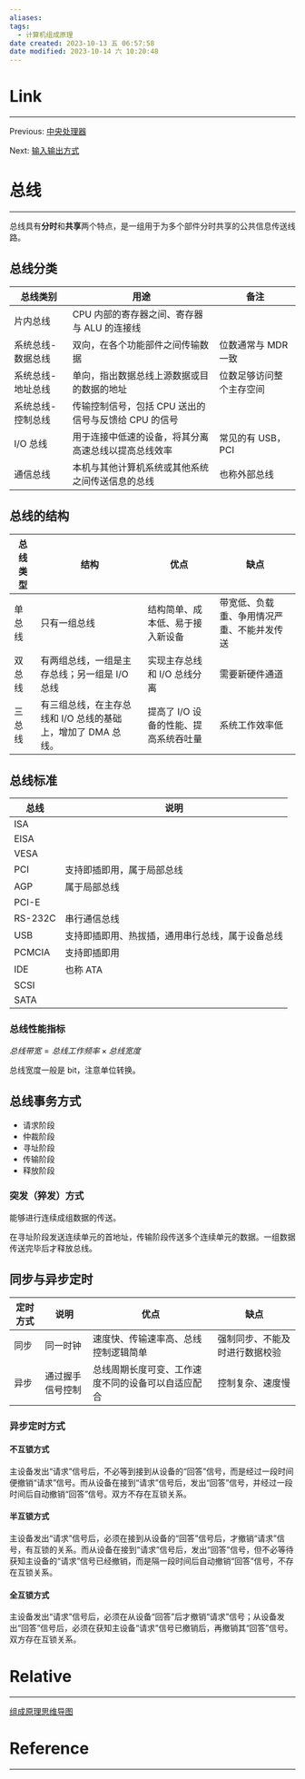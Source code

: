 ```yaml
---
aliases: 
tags:
  - 计算机组成原理
date created: 2023-10-13 五 06:57:58
date modified: 2023-10-14 六 10:20:48
---
```


# Link

---

Previous: [中央处理器](中央处理器.md)

Next: [输入输出方式](输入输出方式.md)

# 总线

---

总线具有**分时**和**共享**两个特点，是一组用于为多个部件分时共享的公共信息传送线路。

## 总线分类

| 总线类别          | 用途                                                 | 备注                     |
| ----------------- | ---------------------------------------------------- | ------------------------ |
| 片内总线          | CPU 内部的寄存器之间、寄存器与 ALU 的连接线          |                          |
| 系统总线-数据总线 | 双向，在各个功能部件之间传输数据                     | 位数通常与 MDR 一致      |
| 系统总线-地址总线 | 单向，指出数据总线上源数据或目的数据的地址           | 位数足够访问整个主存空间 |
| 系统总线-控制总线 | 传输控制信号，包括 CPU 送出的信号与反馈给 CPU 的信号 |                          |
| I/O 总线          | 用于连接中低速的设备，将其分离高速总线以提高总线效率 | 常见的有 USB，PCI        |
| 通信总线          | 本机与其他计算机系统或其他系统之间传送信息的总线     | 也称外部总线             |

## 总线的结构

| 总线类型 | 结构                                                         | 优点                                  | 缺点                                       |
| -------- | ------------------------------------------------------------ | ------------------------------------- | ------------------------------------------ |
| 单总线   | 只有一组总线                                                 | 结构简单、成本低、易于接入新设备      | 带宽低、负载重、争用情况严重、不能并发传送 |
| 双总线   | 有两组总线，一组是主存总线；另一组是 I/O 总线                | 实现主存总线和 I/O 总线分离           | 需要新硬件通道                             |
| 三总线   | 有三组总线，在主存总线和 I/O 总线的基础上，增加了 DMA 总线。 | 提高了 I/O 设备的性能、提高系统吞吐量 | 系统工作效率低                             |

## 总线标准

| 总线    | 说明                                             |
| ------- | ------------------------------------------------ |
| ISA     |                                                  |
| EISA    |                                                  |
| VESA    |                                                  |
| PCI     | 支持即插即用，属于局部总线                       |
| AGP     | 属于局部总线                                     |
| PCI-E   |                                                  |
| RS-232C | 串行通信总线                                     |
| USB     | 支持即插即用、热拔插，通用串行总线，属于设备总线 |
| PCMCIA  | 支持即插即用                                     |
| IDE     | 也称 ATA                                         |
| SCSI    |                                                  |
| SATA    |                                                  |

### 总线性能指标

$总线带宽=总线工作频率\times 总线宽度$

总线宽度一般是 bit，注意单位转换。

## 总线事务方式

- 请求阶段
- 仲裁阶段
- 寻址阶段
- 传输阶段
- 释放阶段

### 突发（猝发）方式

能够进行连续成组数据的传送。

在寻址阶段发送连续单元的首地址，传输阶段传送多个连续单元的数据。一组数据传送完毕后才释放总线。

## 同步与异步定时

| 定时方式 | 说明             | 优点                                               | 缺点                           |
| -------- | ---------------- | -------------------------------------------------- | ------------------------------ |
| 同步     | 同一时钟         | 速度快、传输速率高、总线控制逻辑简单               | 强制同步、不能及时进行数据校验 |
| 异步     | 通过握手信号控制 | 总线周期长度可变、工作速度不同的设备可以自适应配合 | 控制复杂、速度慢               |

### 异步定时方式

#### 不互锁方式

主设备发出“请求”信号后，不必等到接到从设备的“回答”信号，而是经过一段时间便撤销“请求”信号。而从设备在接到“请求”信号后，发出“回答”信号，并经过一段时间后自动撤销“回答”信号。双方不存在互锁关系。

#### 半互锁方式

主设备发出“请求”信号后，必须在接到从设备的“回答”信号后，才撤销“请求”信号，有互锁的关系。而从设备在接到“请求”信号后，发出“回答”信号，但不必等待获知主设备的“请求”信号已经撤销，而是隔一段时间后自动撤销“回答”信号，不存在互锁关系。

#### 全互锁方式

主设备发出“请求”信号后，必须在从设备“回答”后才撤销“请求”信号；从设备发出“回答”信号后，必须在获知主设备“请求”信号已撤销后，再撤销其“回答”信号。双方存在互锁关系。

# Relative

---

[组成原理思维导图](组成原理思维导图.md)

# Reference

---
